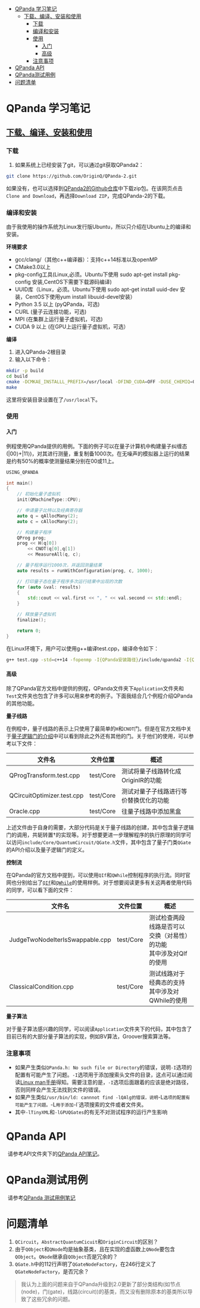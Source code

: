    * [QPanda 学习笔记](#qpanda-学习笔记)
      * [<a href="https://qpanda-tutorial.readthedocs.io/zh/latest/Tutorial.html" rel="nofollow">下载、编译、安装和使用</a>](#下载编译安装和使用)
         * [下载](#下载)
         * [编译和安装](#编译和安装)
         * [使用](#使用)
            * [入门](#入门)
            * [高级](#高级)
         * [注意事项](#注意事项)
   * [QPanda API](#qpanda-api)
   * [QPanda测试用例](#qpanda测试用例)
   * [问题清单](#问题清单)

# QPanda 学习笔记

## [下载、编译、安装和使用](https://qpanda-tutorial.readthedocs.io/zh/latest/Tutorial.html)

### 下载

1. 如果系统上已经安装了git，可以通过git获取QPanda2：

``` sh
git clone https://github.com/OriginQ/QPanda-2.git
```

如果没有，也可以选择到[QPanda2的Github仓库]( https://github.com/OriginQ/QPanda-2)中下载zip包。在该网页点击`Clone and Download`，再选择`Download ZIP`，完成QPanda-2的下载。

### 编译和安装

由于我使用的操作系统为Linux发行版Ubuntu，所以只介绍在Ubuntu上的编译和安装。

**环境要求**

+ gcc/clang/（其他c++编译器）：支持c++14标准以及openMP
+ CMake3.0以上
+ pkg-config工具(Linux,必须。Ubuntu下使用 sudo apt-get install pkg-config 安装,CentOS下需要下载源码编译)
+ UUID库（Linux，必须。Ubuntu下使用 sudo apt-get install uuid-dev 安装，CentOS下使用yum install libuuid-devel安装）
+ Python 3.5 以上 (pyQPanda，可选)
+ CURL (量子云连接功能，可选)
+ MPI (在集群上运行量子虚拟机，可选)
+ CUDA 9 以上 (在GPU上运行量子虚拟机，可选）

**编译**

1. 进入QPanda-2根目录
2. 输入以下命令：

```sh
mkdir -p build
cd build 
cmake -DCMKAE_INSTALLL_PREFIX=/usr/local -DFIND_CUDA=OFF -DUSE_CHEMIQ=OFF -DUSE_PYQPANDA=OFF ..
make
```

这里将安装目录设置在了`/usr/local`下。

### 使用

#### 入门

例程使用QPanda提供的用例。下面的例子可以在量子计算机中构建量子纠缠态($|00\rangle + |11\rangle$)，对其进行测量，重复制备1000次。在无噪声的模拟器上运行的结果是约有50%的概率使测量结果分别在00或11上。

```C++
USING_QPANDA

int main()
{
    // 初始化量子虚拟机
    init(QMachineType::CPU);

    // 申请量子比特以及经典寄存器
    auto q = qAllocMany(2);
    auto c = cAllocMany(2);

    // 构建量子程序
    QProg prog;
    prog << H(q[0])
        << CNOT(q[0],q[1])
        << MeasureAll(q, c);

    // 量子程序运行1000次，并返回测量结果
    auto results = runWithConfiguration(prog, c, 1000);

    // 打印量子态在量子程序多次运行结果中出现的次数
    for (auto &val: results)
    {
        std::cout << val.first << ", " << val.second << std::endl;
    }

    // 释放量子虚拟机
    finalize();

    return 0;
}
```

在Linux环境下，用户可以使用g++编译test.cpp，编译命令如下：

```sh
g++ test.cpp -std=c++14	-fopenmp -I{QPanda安装路径}/include/qpanda2 -I{QPanda安装路径}/include/qpanda2/ThirdParty -L{QPanda安装路径}/lib/ -lComponents -lQAlg -lQPanda2 -lTinyXML -lantlr4 -lGPUQGates -o test
```

#### 高级

​	除了QPanda官方文档中提供的例程，QPanda文件夹下`Application`文件夹和`Test`文件夹也包含了许多可以用来参考的例子。下面我结合几个例程介绍QPanda的其他功能。

**量子线路**

​	在例程中，量子线路的表示上只使用了最简单的`H`和`CNOT`门。但是在官方文档中关于[量子逻辑门的介绍](https://qpanda-tutorial.readthedocs.io/zh/latest/QGate.html)中可以看到除此之外还有其他的门。关于他们的使用，可以参考以下文件：

| 文件名                     | 文件位置  | 概述                                   |
| -------------------------- | --------- | -------------------------------------- |
| QProgTransform.test.cpp    | test/Core | 测试将量子线路转化成OriginIR的功能     |
| QCircuitOptimizer.test.cpp | test/Core | 测试对量子子线路进行等价替换优化的功能 |
| Oracle.cpp                 | test/Core | 往量子线路中添加黑盒                   |

​	上述文件由于自身的需要，大部分代码是关于量子线路的创建，其中包含量子逻辑门的调用，共轭转置$\dagger$的实现等。对于想要更进一步理解程序的执行原理的同学可以访问`include/Core/QuantumCircuit/QGate.h`文件，其中包含了量子门类`QGate`的API介绍以及量子逻辑门的定义。

**控制流**

​	在QPanda的官方文档中提到，可以使用`QIf`和`QWhile`控制程序的执行流。同时官网也分别给出了[`QIf`](https://qpanda-tutorial.readthedocs.io/zh/latest/QIf.html)和[`QWhile`](https://qpanda-tutorial.readthedocs.io/zh/latest/QWhile.html)的使用样例。对于想要阅读更多有关这两者使用代码的同学，可以看下面的文件：

| 文件名                          | 文件位置  | 概述                                                         |
| ------------------------------- | --------- | ------------------------------------------------------------ |
| JudgeTwoNodeIterIsSwappable.cpp | test/Core | 测试检查两段线路是否可以交换（对易性）的功能<br>其中涉及对QIf的使用 |
| ClassicalCondition.cpp          | test/Core | 测试线路对于经典态的支持<br>其中涉及对QWhile的使用           |

**量子算法**

​	对于量子算法感兴趣的同学，可以阅读`Application`文件夹下的代码，其中包含了目前已有的大部分量子算法的实现，例如BV算法，Groover搜索算法等。

### 注意事项

+ 如果产生类似`QPanda.h: No such file or Directory`的错误，说明`-I`选项的配置有可能产生了问题。`-I`选项用于添加搜索头文件的目录，这点可以通过阅读[Linux man手册](https://linux.die.net/man/1/g++)得知。需要注意的是，`-I`选项后面跟着的应该是绝对路径，否则同样会产生无法找到文件的错误。
+ 如果产生类似`/usr/bin/ld: cannnot find -lQAlg的错误，说明`-L`选项的配置有可能产生了问题。`-L`用于添加`-l`选项搜索的文件或者文件夹。
+ 其中`-lTinyXML`和`-lGPUQGates`的有无不对测试程序的运行产生影响

# QPanda API

​	请参考API文件夹下的[QPanda API笔记](./API/README.md)。

# QPanda测试用例

​	请参考[QPanda 测试用例笔记](./Example/README.md)

# 问题清单

1. `QCircuit`，`AbstractQuantumCicuit`和`OriginCircuit`的区别？
2. 由于`QObject`和`QNode`均是抽象基类，且在实现的虚函数上`QNode`要包含`QObject`。`QNode`继承自`QObject`否是冗余的？
3. `QGate.h`中的112行声明了`QGateNodeFactory`，在246行定义了`QGateNodeFactory`，是否冗余？

> 我认为上面的问题来自于QPanda升级到2.0更新了部分类结构(如节点(node)，门(gate)，线路(circuit))的基类，而又没有删除原本的基类所以导致了这些冗余的问题。



